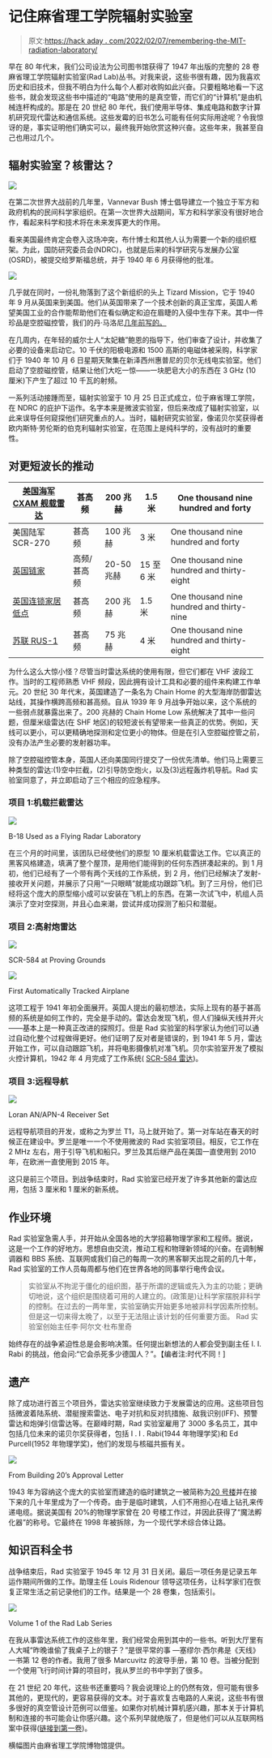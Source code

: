 # 记住麻省理工学院辐射实验室

> 原文:[https://hack aday . com/2022/02/07/remembering-the-MIT-radiation-laboratory/](https://hackaday.com/2022/02/07/remembering-the-mit-radiation-laboratory/)

早在 80 年代末，我们公司设法为公司图书馆获得了 1947 年出版的完整的 28 卷麻省理工学院辐射实验室(Rad Lab)丛书。对我来说，这些书很有趣，因为我喜欢历史和旧技术，但我不明白为什么每个人都对收购如此兴奋。只要粗略地看一下这些书，就会发现这些书中描述的“电路”使用的是真空管，而它们的“计算机”是由机械连杆构成的。那是在 20 世纪 80 年代，我们使用半导体、集成电路和数字计算机研究现代雷达和通信系统。这些发霉的旧书怎么可能有任何实际用途呢？令我惊讶的是，事实证明他们确实可以，最终我开始欣赏这种兴奋。这些年来，我甚至自己也用过几个。

## 辐射实验室？核雷达？

![](../Images/3c1de36b333c160c17fd67140b9a3d1f.png)

在第二次世界大战前的几年里，Vannevar Bush 博士倡导建立一个独立于军方和政府机构的民间科学家组织。在第一次世界大战期间，军方和科学家没有很好地合作，看起来科学和技术将在未来发挥更大的作用。

看来美国最终肯定会卷入这场冲突，布什博士和其他人认为需要一个新的组织框架。为此，国防研究委员会(NDRC)，也就是后来的科学研究与发展办公室(OSRD)，被提交给罗斯福总统，并于 1940 年 6 月获得他的批准。

![](../Images/8e289df75e518e9b3d32886bd2e5f6d3.png)

几乎就在同时，一份礼物落到了这个新组织的头上 Tizard Mission，它于 1940 年 9 月从英国来到美国。他们从英国带来了一个技术创新的真正宝库，英国人希望美国工业的合作能帮助他们在看似确定和迫在眉睫的入侵中生存下来。其中一件珍品是空腔磁控管，我们的丹·马洛尼[几年前写的。](https://hackaday.com/2018/06/11/hacking-when-it-counts-the-magnetron-goes-to-war/)

在几周内，在年轻的威尔士人“太妃糖”鲍恩的指导下，他们审查了设计，并收集了必要的设备来启动它。10 千伏的阳极电源和 1500 高斯的电磁体被采购，科学家们于 1940 年 10 月 6 日星期天聚集在新泽西州惠普尼的贝尔无线电实验室。他们启动了空腔磁控管，结果让他们大吃一惊——一块肥皂大小的东西在 3 GHz (10 厘米)下产生了超过 10 千瓦的射频。

一系列活动接踵而至，辐射实验室于 10 月 25 日正式成立，位于麻省理工学院，在 NDRC 的庇护下运作。名字本来是微波实验室，但后来改成了辐射实验室，以此来误导任何窥探他们研究重点的人。当时，辐射研究实验室，像诺贝尔奖获得者欧内斯特·劳伦斯的伯克利辐射实验室，在范围上是纯科学的，没有战时的重要性。

## 对更短波长的推动

| [美国海军 CXAM 舰载雷达](https://en.wikipedia.org/wiki/CXAM_radar) | 甚高频 | 200 兆赫 | 1.5 米 | One thousand nine hundred and forty |
| --- | --- | --- | --- | --- |
| 美国陆军 SCR-270 | 甚高频 | 100 兆赫 | 3 米 | One thousand nine hundred and forty |
| [英国链家](https://en.wikipedia.org/wiki/Chain_Home) | 高频/甚高频 | 20-50 兆赫 | 15 至 6 米 | One thousand nine hundred and thirty-eight |
| [英国连锁家居低点](https://en.wikipedia.org/wiki/Chain_Home_Low) | 甚高频 | 200 兆赫 | 1.5 米 | One thousand nine hundred and thirty-nine |
| [苏联 RUS-1](https://ru.wikipedia.org/wiki/РУС-1) | 甚高频 | 75 兆赫 | 4 米 | One thousand nine hundred and thirty-eight |

为什么这么大惊小怪？尽管当时雷达系统的使用有限，但它们都在 VHF 波段工作。当时的工程师熟悉 VHF 频段，因此拥有设计工具和必要的组件来构建工作单元。20 世纪 30 年代末，英国建造了一条名为 Chain Home 的大型海岸防御雷达站线，其操作横跨高频和甚高频。自从 1939 年 9 月战争开始以来，这个系统的一些弱点就暴露出来了。200 兆赫的 Chain Home Low 系统解决了其中一些问题，但厘米级雷达(在 SHF 地区)的较短波长有望带来一些真正的优势。例如，天线可以更小，可以更精确地探测和定位更小的物体。但是在引入空腔磁控管之前，没有办法产生必要的发射器功率。

除了空腔磁控管本身，英国人还向美国同行提交了一份优先清单。他们马上需要三种类型的雷达:(1)空中拦截，(2)引导防空炮火，以及(3)远程轰炸机导航。Rad 实验室同意了，并立即启动了三个相应的应急程序。

### 项目 1:机载拦截雷达

![](../Images/26e310fa5fb8dbc571aaf29b43fc02a5.png)

B-18 Used as a Flying Radar Laboratory

在三个月的时间里，该团队已经使他们的原型 10 厘米机载雷达工作。它以真正的黑客风格建造，填满了整个屋顶，是用他们能得到的任何东西拼凑起来的。到 1 月初，他们已经有了一个带有两个天线的工作系统，到 2 月，他们已经解决了发射-接收开关问题，并展示了只用“一只眼睛”就能成功跟踪飞机。到了三月份，他们已经将这个庞大的原型缩小成可以安装在飞机上的东西。在第一次试飞中，机组人员演示了空对空探测，并且心血来潮，尝试并成功探测了船只和潜艇。

### 项目 2:高射炮雷达

[![](../Images/e3631afb869854a06d9d0f773a8938e7.png)](https://hackaday.com/2022/02/07/remembering-the-mit-radiation-laboratory/scr584-proving-grounds/)

SCR-584 at Proving Grounds

[![](../Images/0181df7cb944964df76429f3234438be.png)](https://hackaday.com/2022/02/07/remembering-the-mit-radiation-laboratory/first-tracked-plane/)

First Automatically Tracked Airplane

这项工程于 1941 年初全面展开。英国人提出的最初想法，实际上现有的基于甚高频的系统是如何工作的，完全是手动的。雷达会发现飞机，但人们操纵天线并开火——基本上是一种真正改进的探照灯。但是 Rad 实验室的科学家认为他们可以通过自动化整个过程做得更好。他们证明了反对者是错误的，到 1941 年 5 月，雷达开始工作，可以自动跟踪飞机，并将电影摄像机对准飞机。贝尔实验室开发了模拟火控计算机，1942 年 4 月完成了工作系统( [SCR-584 雷达](https://en.wikipedia.org/wiki/SCR-584_radar))。

### 项目 3:远程导航

![](../Images/b0a9709580eed06c93c54d5d4a67b074.png)

Loran AN/APN-4 Receiver Set

远程导航项目的开发，或称之为罗兰 T1，马上就开始了。第一对车站在春天的时候正在建设中。罗兰是唯一一个不使用微波的 Rad 实验室项目。相反，它工作在 2 MHz 左右，用于引导飞机和船只。罗兰及其后继产品在美国一直使用到 2010 年，在欧洲一直使用到 2015 年。

这只是前三个项目。到战争结束时，Rad 实验室已经开发了许多其他新的雷达应用，包括 3 厘米和 1 厘米的新系统。

## 作业环境

Rad 实验室急需人手，并开始从全国各地的大学招募物理学家和工程师。据说，这是一个工作的好地方。思想自由交流，推动工程和物理新领域的兴奋。在调制解调器和 BBS 系统、互联网或我们自己的每周一次的黑客聊天出现之前的几十年，Rad 实验室的工作人员每周都与他们在世界各地的同事举行电传会议。

> 实验室从不拘泥于僵化的组织图，基于所谓的逻辑或先入为主的功能；更确切地说，这个组织是围绕着可用的人建立的。(政策是)让科学家摆脱非科学的控制。在过去的一两年里，实验室确实开始更多地被非科学因素所控制。但是这一切来得太晚了，以至于无法阻止该计划的任何重要方面。 Rad 实验室创始主任李·阿尔文·杜布里奇

始终存在的战争紧迫性总是会影响决策。任何提出新想法的人都会受到副主任 I. I. Rabi 的挑战，他会问:“它会杀死多少德国人？”。【编者注:时代不同！]

## 遗产

除了成功进行首三个项目外，雷达实验室继续致力于发展雷达的应用。这些项目包括微波着陆系统、潜艇搜索雷达、电子对抗和反对抗措施、敌我识别(IFF)、预警雷达和炮弹引信雷达等。在巅峰时期，Rad 实验室雇用了 3000 多名员工，其中包括几位未来的诺贝尔奖获得者，包括 I . I . Rabi(1944 年物理学奖)和 Ed Purcell(1952 年物理学奖)，他们的发现与核磁共振有关。

![](../Images/825ce7cb4d34f18c7c31e029414fefcb.png)

From Building 20’s Approval Letter

1943 年为容纳这个庞大的实验室而建造的临时建筑之一被简称为[20 号楼](https://en.wikipedia.org/wiki/Building_20)并在接下来的几十年里成为了一个传奇。由于是临时建筑，人们不用担心在墙上钻孔来传递电缆。据说美国有 20%的物理学家曾在 20 号楼工作过，并因此获得了“魔法孵化器”的称号。它最终在 1998 年被拆除，为一个现代学术综合体让路。

## 知识百科全书

战争结束后，Rad 实验室于 1945 年 12 月 31 日关闭。最后一项任务是记录五年运作期间所做的工作。助理主任 Louis Ridenour 领导这项任务，让科学家们在恢复正常生活之前记录他们的工作。结果是一个 28 卷集，包括索引。

![](../Images/4e8356c0a84a8fcbf777edd29cb6083b.png)

Volume 1 of the Rad Lab Series

在我从事雷达系统工作的这些年里，我们经常会用到其中的一些书。听到大厅里有人大喊“昨晚谁偷了我桌子上的银子？”是很平常的事 —塞缪尔·西尔弗是《天线》一书第 12 卷的作者。我用了很多 Marcuvitz 的波导手册，第 10 卷。当被分配到一个使用飞行时间计算的项目时，我从罗兰的书中学到了很多。

在 21 世纪 20 年代，这些书还重要吗？我会说理论上的仍然有效，但可能有很多其他的，更现代的，更容易获得的文本。对于喜欢复古电路的人来说，这些书有很多很好的真空管设计范例可以借鉴。如果你对机械计算机感兴趣，那本关于计算机制和连接的书可能会让你感兴趣。这个系列早就绝版了，但是他们可以从互联网档案中获得([链接到第一卷](https://archive.org/details/MITRadiationLaboratorySeries01RadarSystemEngineering))。

横幅图片由麻省理工学院博物馆提供。